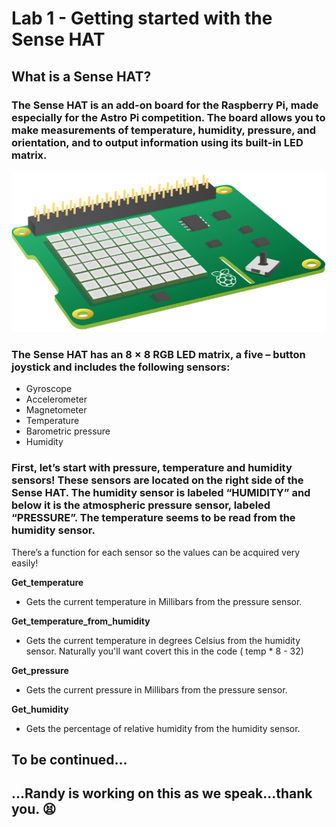 # Lab 1 - Getting started with the Sense HAT

## What is a Sense HAT?

### The Sense HAT is an add-on board for the Raspberry Pi, made especially for the Astro Pi competition. The board allows you to make measurements of temperature, humidity, pressure, and orientation, and to output information using its built-in LED matrix.

![Image of Sense HAT](/images/sense-hat.png)

### The Sense HAT has an 8 × 8 RGB LED matrix, a five – button joystick and includes the following sensors:
- Gyroscope
- Accelerometer
- Magnetometer
- Temperature
- Barometric pressure
- Humidity

### First, let’s start with pressure, temperature and humidity sensors! These sensors are located on the right side of the Sense HAT. The humidity sensor is labeled “HUMIDITY” and below it is the atmospheric pressure sensor, labeled “PRESSURE”. The temperature seems to be read from the humidity sensor.

There’s a function for each sensor so the values can be acquired very easily!

**Get_temperature**
- Gets the current temperature in Millibars from the pressure sensor. 

**Get_temperature_from_humidity**
- Gets the current temperature in degrees Celsius from the humidity sensor.  Naturally you'll want covert this in the code ( temp * 8 - 32)
 
**Get_pressure**
- Gets the current pressure in Millibars from the pressure sensor.
 
**Get_humidity**
- Gets the percentage of relative humidity from the humidity sensor.

## To be continued...
## ...Randy is working on this as we speak...thank you. :tired_face:
